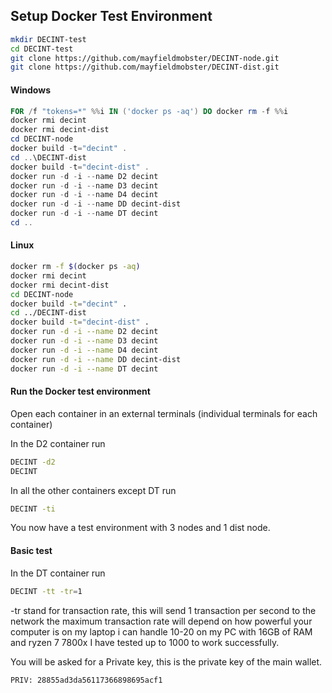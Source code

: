 
## Setup Docker Test Environment

```bash
mkdir DECINT-test
cd DECINT-test
git clone https://github.com/mayfieldmobster/DECINT-node.git
git clone https://github.com/mayfieldmobster/DECINT-dist.git
```

#### Windows
```powershell
FOR /f "tokens=*" %%i IN ('docker ps -aq') DO docker rm -f %%i
docker rmi decint
docker rmi decint-dist
cd DECINT-node
docker build -t="decint" .
cd ..\DECINT-dist
docker build -t="decint-dist" .
docker run -d -i --name D2 decint
docker run -d -i --name D3 decint
docker run -d -i --name D4 decint
docker run -d -i --name DD decint-dist
docker run -d -i --name DT decint
cd ..
```

#### Linux
```bash
docker rm -f $(docker ps -aq)
docker rmi decint
docker rmi decint-dist
cd DECINT-node
docker build -t="decint" .
cd ../DECINT-dist
docker build -t="decint-dist" .
docker run -d -i --name D2 decint
docker run -d -i --name D3 decint
docker run -d -i --name D4 decint
docker run -d -i --name DD decint-dist
docker run -d -i --name DT decint
```

#### Run the Docker test environment

Open each container in an external terminals (individual terminals for each container)

In the D2 container run
```bash
DECINT -d2
DECINT
```
In all the other containers except DT run
```bash
DECINT -ti
```

You now have a test environment with 3 nodes and 1 dist node.

#### Basic test
In the DT container run
```bash
DECINT -tt -tr=1
```
-tr stand for transaction rate, this will send 1 transaction per second to the network the maximum transaction rate will depend on how powerful your computer is on my laptop i can handle 10-20 on my PC with 16GB of RAM and ryzen 7 7800x I have tested up to 1000 to work successfully. 

You will be asked for a Private key, this is the private key of the main wallet.

```
PRIV: 28855ad3da56117366898695acf1
```